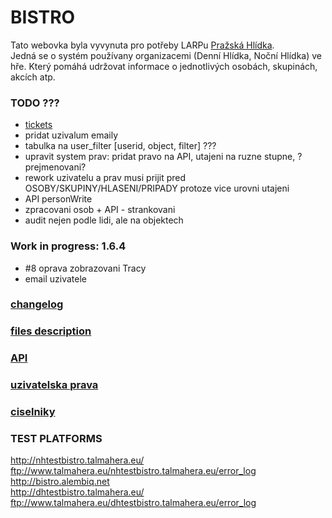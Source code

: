 # BISTRO

Tato webovka byla vyvynuta pro potřeby LARPu [Pražská Hlídka](http://www.prazskahlidka.cz/).  
Jedná se o systém používany organizacemi (Denní Hlídka, Noční Hlídka) ve hře. Který pomáhá udržovat informace o jednotlivých osobách, skupinách, akcích atp.  

### TODO ???
- [tickets](https://gitlab.alembiq.net/charles/bistro/-/boards)  
- pridat uzivalum emaily
- tabulka na user_filter [userid, object, filter] ???  
- upravit system prav: pridat pravo na API, utajeni na ruzne stupne, ?prejmenovani?  
- rework uzivatelu a prav musi prijit pred OSOBY/SKUPINY/HLASENI/PRIPADY protoze vice urovni utajeni
- API personWrite  
- zpracovani osob + API - strankovani  
- audit nejen podle lidi, ale na objektech  

### Work in progress: 1.6.4
- #8 oprava zobrazovani Tracy
- email uzivatele


### [changelog](doc/changelog.md)

### [files description](doc/files.md)

### [API](doc/api.md)

### [uzivatelska prava](doc/rights.md)

### [ciselniky](doc/enums.md)

### TEST PLATFORMS
http://nhtestbistro.talmahera.eu/  
ftp://www.talmahera.eu/nhtestbistro.talmahera.eu/error_log  
http://bistro.alembiq.net  
http://dhtestbistro.talmahera.eu/  
ftp://www.talmahera.eu/dhtestbistro.talmahera.eu/error_log  
